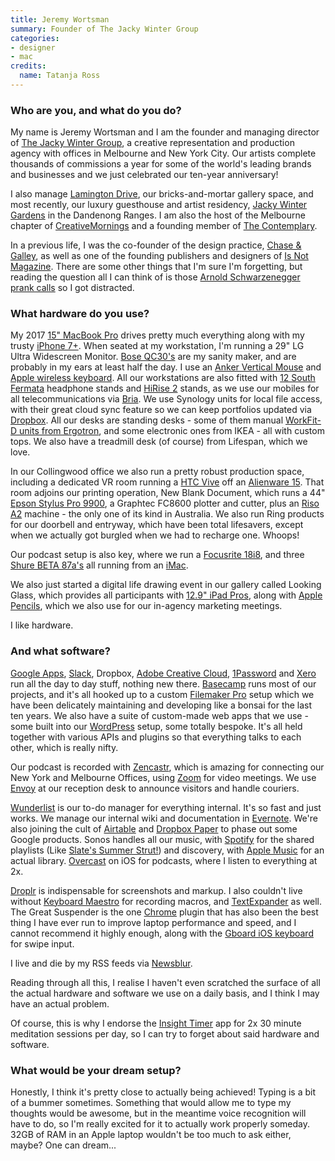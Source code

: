 ```yaml
---
title: Jeremy Wortsman
summary: Founder of The Jacky Winter Group
categories:
- designer
- mac
credits:
  name: Tatanja Ross
---
```


### Who are you, and what do you do?

My name is Jeremy Wortsman and I am the founder and managing director of [The Jacky Winter Group](http://www.jackywinter.com/ "A production agency in Melbourne and NYC."), a creative representation and production agency with offices in Melbourne and New York City. Our artists complete thousands of commissions a year for some of the world's leading brands and businesses and we just celebrated our ten-year anniversary!

I also manage [Lamington Drive](http://lamingtondrive.com/ "A online store, and a gallery space in Melbourne."), our bricks-and-mortar gallery space, and most recently, our luxury guesthouse and artist residency, [Jacky Winter Gardens](http://jackywintergardens.com/ "An artist residency in Victoria.") in the Dandenong Ranges. I am also the host of the Melbourne chapter of [CreativeMornings](https://creativemornings.com/ "A community hosting creative morning talks.") and a founding member of [The Contemplary](http://thecontemplary.org/ "A not-for-profit meditation organisation.").

In a previous life, I was the co-founder of the design practice, [Chase & Galley](http://www.chaseandgalley.com/ "A former design studio in Melbourne."), as well as one of the founding publishers and designers of [Is Not Magazine](https://en.wikipedia.org/wiki/Is_Not_Magazine "The Wikipedia entry for Is Not Magazine."). There are some other things that I'm sure I'm forgetting, but reading the question all I can think of is those [Arnold Schwarzenegger prank calls](https://celebdial.com/c/arnold-schwarzenegger "An Arnold Schwarzenegger soundboard.") so I got distracted.

### What hardware do you use?

My 2017 [15" MacBook Pro][macbook-pro] drives pretty much everything along with my trusty [iPhone 7+][iphone-7-plus]. When seated at my workstation, I'm running a 29" LG Ultra Widescreen Monitor. [Bose QC30's][quietcontrol-30] are my sanity maker, and are probably in my ears at least half the day. I use an [Anker Vertical Mouse][2.4g-wireless-vertical-ergonomic-mouse] and [Apple wireless keyboard][keyboard]. All our workstations are also fitted with [12 South Fermata][fermata] headphone stands and [HiRise 2][hirise-2] stands, as we use our mobiles for all telecommunications via [Bria][]. We use Synology units for local file access, with their great cloud sync feature so we can keep portfolios updated via [Dropbox][]. All our desks are standing desks - some of them manual [WorkFit-D units from Ergotron][workfit-d], and some electronic ones from IKEA - all with custom tops. We also have a treadmill desk (of course) from Lifespan, which we love. 

In our Collingwood office we also run a pretty robust production space, including a dedicated VR room running a [HTC Vive][vive] off an [Alienware 15][alienware-15]. That room adjoins our printing operation, New Blank Document, which runs a 44" [Epson Stylus Pro 9900][stylus-pro-9900], a Graphtec FC8600 plotter and cutter, plus an [Riso A2][a2] machine - the only one of its kind in Australia. We also run Ring products for our doorbell and entryway, which have been total lifesavers, except when we actually got burgled when we had to recharge one. Whoops! 

Our podcast setup is also key, where we run a [Focusrite 18i8][scarlett-18i8], and three [Shure BETA 87a's][beta-87a] all running from an [iMac][]. 

We also just started a digital life drawing event in our gallery called Looking Glass, which provides all participants with [12.9" iPad Pros][ipad-pro], along with [Apple Pencils][pencil], which we also use for our in-agency marketing meetings.

I like hardware.

### And what software?

[Google Apps][g-suite], [Slack][], Dropbox, [Adobe Creative Cloud][creative-cloud], [1Password][] and [Xero][] run all the day to day stuff, nothing new there. [Basecamp][] runs most of our projects, and it's all hooked up to a custom [Filemaker Pro][filemaker-pro] setup which we have been delicately maintaining and developing like a bonsai for the last ten years. We also have a suite of custom-made web apps that we use - some built into our [WordPress][] setup, some totally bespoke. It's all held together with various APIs and plugins so that everything talks to each other, which is really nifty.

Our podcast is recorded with [Zencastr][], which is amazing for connecting our New York and Melbourne Offices, using [Zoom][zoom.2] for video meetings. We use [Envoy][] at our reception desk to announce visitors and handle couriers. 

[Wunderlist][] is our to-do manager for everything internal. It's so fast and just works. We manage our internal wiki and documentation in [Evernote][]. We're also joining the cult of [Airtable][] and [Dropbox Paper][dropbox-paper] to phase out some Google products. Sonos handles all our music, with [Spotify][] for the shared playlists (Like [Slate's Summer Strut!](http://www.slate.com/articles/podcasts/culturegabfest/2017/07/summer_strut_2017_and_justin_bieber_vs_ed_sheeran_for_song_of_the_summer.html "A Slate article about their summer playlist.")) and discovery, with [Apple Music][apple-music] for an actual library. [Overcast][overcast-ios] on iOS for podcasts, where I listen to everything at 2x.

[Droplr][] is indispensable for screenshots and markup. I also couldn't live without [Keyboard Maestro][keyboard-maestro] for recording macros, and [TextExpander][] as well. The Great Suspender is the one [Chrome][] plugin that has also been the best thing I have ever run to improve laptop performance and speed, and I cannot recommend it highly enough, along with the [Gboard iOS keyboard][gboard-ios] for swipe input.

I live and die by my RSS feeds via [Newsblur][].

Reading through all this, I realise I haven't even scratched the surface of all the actual hardware and software we use on a daily basis, and I think I may have an actual problem.

Of course, this is why I endorse the [Insight Timer][insight-timer-ios] app for 2x 30 minute meditation sessions per day, so I can try to forget about said hardware and software.

### What would be your dream setup?

Honestly, I think it's pretty close to actually being achieved! Typing is a bit of a bummer sometimes. Something that would allow me to type my thoughts would be awesome, but in the meantime voice recognition will have to do, so I'm really excited for it to actually work properly someday. 32GB of RAM in an Apple laptop wouldn't be too much to ask either, maybe? One can dream...

[1password]: https://1password.com "Password management software for Mac OS X."
[2.4g-wireless-vertical-ergonomic-mouse]: https://www.anker.com/products/variant/2.4G-Wireless-Vertical-Ergonomic-Mouse/98ANWVM-UBA "A vertical ergonomic mouse."
[a2]: https://www.riso.co.jp/english/product/digital_dup/a2/index.html "A digital duplicator."
[airtable]: https://airtable.com/ "A service for organising data."
[alienware-15]: https://www.dell.com/en-us/shop/dell-laptops/alienware-15-gaming/spd/alienware-15-laptop "A 15 inch gaming laptop."
[apple-music]: https://apple.com/apple-music/ "A music streaming service."
[basecamp]: https://basecamp.com/ "Web-based project management."
[beta-87a]: http://www.shure.com/americas/products/microphones/beta/beta-87a-vocal-microphone "A condenser microphone."
[bria]: https://www.counterpath.com/bria/ "VoIP phone software."
[chrome]: https://www.google.com/intl/en/chrome/browser/ "A WebKit-based browser, where each tab runs in its own thread."
[creative-cloud]: https://www.adobe.com/creativecloud.html "A subscription service for Adobe's creative suite."
[dropbox-paper]: https://www.dropbox.com/paper "A document collaboration service."
[dropbox]: https://www.dropbox.com/ "Online syncing and storage."
[droplr]: https://droplr.com/ "Mac software to easily share an image online."
[envoy]: https://envoy.com/ "A service for registering and tracking your office visitors."
[evernote]: https://evernote.com/ "Online software for capturing notes."
[fermata]: https://www.twelvesouth.com/product/fermata "A wireless headphone charging stand."
[filemaker-pro]: https://www.filemaker.com/products/filemaker-pro/ "A database application."
[g-suite]: https://gsuite.google.com/ "A hosted solution for email, calendaring and more."
[gboard-ios]: https://itunes.apple.com/us/app/gboard/id1091700242 "A keyboard for iOS."
[hirise-2]: https://www.twelvesouth.com/product/hirise-iphone "An iPhone/iPod stand."
[imac]: https://www.apple.com/imac/ "An all-in-one computer."
[insight-timer-ios]: https://itunes.apple.com/us/app/zen-timer-meditation-timer/id337472899 "A meditation timer app."
[ipad-pro]: https://en.wikipedia.org/wiki/IPad_Pro "An iOS tablet."
[iphone-7-plus]: https://en.wikipedia.org/wiki/IPhone_7 "A 5.5 inch iOS smartphone."
[keyboard-maestro]: http://www.keyboardmaestro.com/main/ "A macro application for the Mac."
[keyboard]: https://www.apple.com/keyboard/ "The keyboard."
[macbook-pro]: https://www.apple.com/macbook-pro/ "A laptop."
[newsblur]: http://www.newsblur.com/ "An online feed reader."
[overcast-ios]: https://itunes.apple.com/us/app/overcast-podcast-player/id888422857 "A podcast app."
[pencil]: https://www.fiftythree.com/pencil "An iPad stylus."
[quietcontrol-30]: https://www.bose.com/en_us/products/headphones/earphones/quietcontrol-30.html "Wireless in-ear headphone.s"
[scarlett-18i8]: https://us.focusrite.com/usb-audio-interfaces/scarlett-18i8 "A USB audio interface."
[slack]: https://slack.com/ "A collaboration service."
[spotify]: https://www.spotify.com/us/ "A music streaming service."
[stylus-pro-9900]: https://www.amazon.com/Epson-STYLUS-9900-44IN-PLOT/dp/B001MYAHQ0 "A large format printer."
[textexpander]: https://smilesoftware.com/textexpander "A Mac app for adding custom abbreviations for often-used text."
[vive]: http://www.htcvr.com/ "A SteamVR headset."
[wordpress]: https://wordpress.com/ "Weblog publishing software."
[workfit-d]: https://www.ergotron.com/en-us/products/product-details/24-271 "A sitting/standing desk."
[wunderlist]: https://www.wunderlist.com/ "A cloud-syncing to-do manager."
[xero]: https://www.xero.com/us/ "Online accounting software."
[zencastr]: https://zencastr.com/ "A service for recording audio."
[zoom.2]: https://zoom.us "Video conferencing software."
